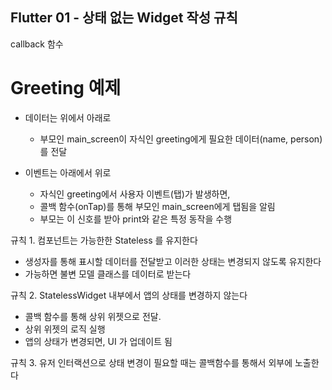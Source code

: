 ## Flutter 01 - 상태 없는 Widget 작성 규칙

callback 함수


# Greeting 예제
- 데이터는 위에서 아래로
  - 부모인 main_screen이 자식인 greeting에게 필요한 데이터(name, person)를 전달

- 이벤트는 아래에서 위로
  - 자식인 greeting에서 사용자 이벤트(탭)가 발생하면,
  - 콜백 함수(onTap)를 통해 부모인 main_screen에게 탭됨을 알림
  - 부모는 이 신호를 받아 print와 같은 특정 동작을 수행

규칙 1. 컴포넌트는 가능한한 Stateless 를 유지한다
 - 생성자를 통해 표시할 데이터를 전달받고 이러한 상태는 변경되지 않도록 유지한다
 - 가능하면 불변 모델 클래스를 데이터로 받는다

규칙 2. StatelessWidget 내부에서 앱의 상태를 변경하지 않는다
 - 콜백 함수를 통해 상위 위젯으로 전달.
 - 상위 위젯의 로직 실행
 - 앱의 상태가 변경되면, UI 가 업데이트 됨

규칙 3. 유저 인터랙션으로 상태 변경이 필요할 때는 콜백함수를 통해서 외부에 노출한다

